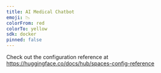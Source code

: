 ```yaml
---
title: AI Medical Chatbot
emoji: 📉
colorFrom: red
colorTo: yellow
sdk: docker
pinned: false
---
```


Check out the configuration reference at https://huggingface.co/docs/hub/spaces-config-reference
